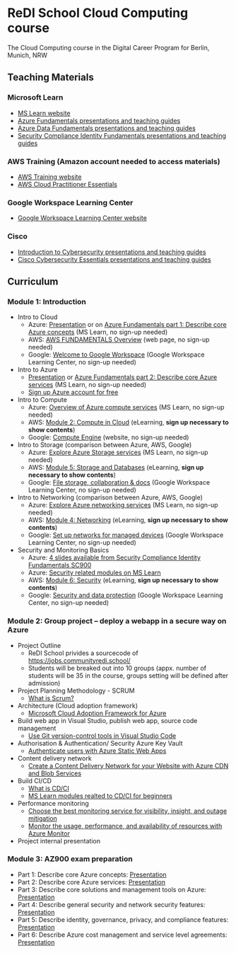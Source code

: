 # ReDI School Cloud Computing course
The Cloud Computing course in the Digital Career Program for Berlin, Munich, NRW

## Teaching Materials
### Microsoft Learn
- [MS Learn website](https://docs.microsoft.com/en-us/learn/browse/?products=azure)
- [Azure Fundamentals presentations and teaching guides](https://github.com/ReDI-School/cloud-computing/tree/main/course_materials/Microsoft_Azure_Fundamentals_AZ900)
- [Azure Data Fundamentals presentations and teaching guides](https://github.com/ReDI-School/cloud-computing/tree/main/course_materials/Microsoft_Azure_Data%20Fundamentals_DP900)
- [Security Compliance Identity Fundamentals presentations and teaching guides](https://github.com/ReDI-School/cloud-computing/tree/main/course_materials/Microsoft_Security_Compliance_Identity_Fundamentals_SC900)
### AWS Training (Amazon account needed to access materials)
- [AWS Training website](https://www.aws.training/)
- [AWS Cloud Practitioner Essentials](https://www.aws.training/Details/eLearning?id=60697)
### Google Workspace Learning Center
- [Google Workspace Learning Center website](https://support.google.com/a/users/?hl=en#topic=)
### Cisco
- [Introduction to Cybersecurity presentations and teaching guides](https://github.com/ReDI-School/cloud-computing/tree/main/course_materials/Cisco_Introduction%20to%20Cybersecurity)
- [Cisco Cybersecurity Essentials presentations and teaching guides](https://github.com/ReDI-School/cloud-computing/tree/main/course_materials/Cisco_Cybersecurity_Essentials)

## Curriculum
### Module 1: Introduction
- Intro to Cloud
  - Azure: [Presentation](https://github.com/ReDI-School/cloud-computing/blob/11657158cbf82240b635cf0ef824a48413288442/course_materials/Microsoft_Azure_Fundamentals_AZ900/AZ-900T00A-ENU-PowerPoint_FSI/AZ-900T00%20Microsoft%20Azure%20Fundamentals-00_FINAL.pptx) or on [Azure Fundamentals part 1: Describe core Azure concepts](https://docs.microsoft.com/en-us/learn/paths/az-900-describe-cloud-concepts/) (MS Learn, no sign-up needed)
  - AWS: [AWS FUNDAMENTALS Overview](https://aws.amazon.com/getting-started/fundamentals-overview/?e=gs2020&p=gsrc) (web page, no sign-up needed)
  - Google: [Welcome to Google Workspace](https://support.google.com/a/users/answer/9389764?hl=en&ref_topic=9917952) (Google Workspace Learning Center, no sign-up needed)
- Intro to Azure
  - [Presentation](https://github.com/ReDI-School/cloud-computing/blob/a5b1e899dd096d3d595b6d62b0e613d7396f8f4c/course_materials/Microsoft_Azure_Fundamentals_AZ900/AZ-900T00A-ENU-PowerPoint_FSI/AZ-900T00%20Microsoft%20Azure%20Fundamentals-01%20(cloud%20concepts)_FINAL.pptx) or [Azure Fundamentals part 2: Describe core Azure services](https://docs.microsoft.com/en-us/learn/paths/az-900-describe-core-azure-services/) (MS Learn, no sign-up needed)
  - [Sign up Azure account for free](https://azure.microsoft.com/en-us/free/)
- Intro to Compute
  - Azure: [Overview of Azure compute services](https://docs.microsoft.com/en-us/learn/modules/azure-compute-fundamentals/overview) (MS Learn, no sign-up needed)
  - AWS: [Module 2: Compute in Cloud](https://www.aws.training/Details/eLearning?id=60697) (eLearning, **sign up necessary to show contents**)
  - Google: [Compute Engine](https://cloud.google.com/compute) (website, no sign-up needed)
- Intro to Storage (comparison between Azure, AWS, Google)
  - Azure: [Explore Azure Storage services](https://docs.microsoft.com/en-us/learn/modules/azure-storage-fundamentals/) (MS Learn, no sign-up needed)
  - AWS: [Module 5: Storage and Databases](https://www.aws.training/Details/eLearning?id=60697) (eLearning, **sign up necessary to show contents**)
  - Google: [File storage, collaboration & docs](https://support.google.com/a/users/answer/10005650?visit_id=637626467996669028-4241468714&hl=en&rd=1) (Google Workspace Learning Center, no sign-up needed)
- Intro to Networking (comparison between Azure, AWS, Google)
  - Azure: [Explore Azure networking services](https://docs.microsoft.com/en-us/learn/modules/azure-networking-fundamentals/) (MS Learn, no sign-up needed)
  - AWS: [Module 4: Networking](https://www.aws.training/Details/eLearning?id=60697) (eLearning, **sign up necessary to show contents**)
  - Google: [Set up networks for managed devices](https://support.google.com/a/topic/9741748?hl=en&ref_topic=24642) (Google Workspace Learning Center, no sign-up needed)
- Security and Monitoring Basics
  - Azure: [4 slides available from Security Compliance Identity Fundamentals SC900](Security_Compliance_Identity_Fundamentals_SC900)
  - Azure: [Security related modules on MS Learn](https://docs.microsoft.com/en-us/learn/browse/?terms=security)
  - AWS: [Module 6: Security](https://www.aws.training/Details/eLearning?id=60697) (eLearning, **sign up necessary to show contents**)
  - Google: [Security and data protection](https://support.google.com/a/topic/7556782?hl=en&ref_topic=10012113) (Google Workspace Learning Center, no sign-up needed)

### Module 2: Group project – deploy a webapp in a secure way on Azure
- Project Outline
  - ReDI School privides a sourcecode of https://jobs.communityredi.school/
  - Students will be breaked out into 10 groups (appx. number of students will be 35 in the course, groups setting will be defined after admission)
- Project Planning Methodology - SCRUM
  - [What is Scrum?](https://www.scrum.org/resources/what-is-scrum)
- Architecture (Cloud adoption framework)
  - [Microsoft Cloud Adoption Framework for Azure](https://docs.microsoft.com/en-us/learn/modules/microsoft-cloud-adoption-framework-for-azure/)
- Build web app in Visual Studio, publish web app, source code management
  - [Use Git version-control tools in Visual Studio Code](https://docs.microsoft.com/en-us/learn/modules/use-git-from-vs-code/)
- Authorisation & Authentication/ Security Azure Key Vault
  - [Authenticate users with Azure Static Web Apps](https://docs.microsoft.com/en-us/learn/modules/publish-static-web-app-authentication/)
- Content delivery network
  - [Create a Content Delivery Network for your Website with Azure CDN and Blob Services](https://docs.microsoft.com/en-us/learn/modules/create-cdn-static-resources-blob-storage/)
- Build CI/CD
  - [What is CD/CI](https://www.redhat.com/en/topics/devops/what-is-ci-cd)
  - [MS Learn modules realted to CD/CI for beginners](https://docs.microsoft.com/en-us/learn/browse/?terms=CI%20CD&levels=beginner)
- Performance monitoring
  - [Choose the best monitoring service for visibility, insight, and outage mitigation](https://docs.microsoft.com/en-us/learn/modules/monitoring-fundamentals/)
  - [Monitor the usage, performance, and availability of resources with Azure Monitor](https://docs.microsoft.com/en-us/learn/paths/monitor-usage-performance-availability-resources-azure-monitor/)
- Project internal presentation

### Module 3: AZ900 exam preparation
- Part 1: Describe core Azure concepts: [Presentation](https://github.com/ReDI-School/cloud-computing/blob/a5b1e899dd096d3d595b6d62b0e613d7396f8f4c/course_materials/Microsoft_Azure_Fundamentals_AZ900/AZ-900T00A-ENU-PowerPoint_FSI/AZ-900T00%20Microsoft%20Azure%20Fundamentals-01%20(cloud%20concepts)_FINAL.pptx)
- Part 2: Describe core Azure services: [Presentation](https://github.com/ReDI-School/cloud-computing/blob/a5b1e899dd096d3d595b6d62b0e613d7396f8f4c/course_materials/Microsoft_Azure_Fundamentals_AZ900/AZ-900T00A-ENU-PowerPoint_FSI/AZ-900T00%20Microsoft%20Azure%20Fundamentals-02%20(workloads)_FINAL.pptx)
- Part 3: Describe core solutions and management tools on Azure: [Presentation](https://github.com/ReDI-School/cloud-computing/blob/a5b1e899dd096d3d595b6d62b0e613d7396f8f4c/course_materials/Microsoft_Azure_Fundamentals_AZ900/AZ-900T00A-ENU-PowerPoint_FSI/AZ-900T00%20Microsoft%20Azure%20Fundamentals-03%20%20(solutions)_FINAL.pptx)
- Part 4: Describe general security and network security features: [Presentation](https://github.com/ReDI-School/cloud-computing/blob/a5b1e899dd096d3d595b6d62b0e613d7396f8f4c/course_materials/Microsoft_Azure_Fundamentals_AZ900/AZ-900T00A-ENU-PowerPoint_FSI/AZ-900T00%20Microsoft%20Azure%20Fundamentals-04%20(security)_FINAL.pptx)
- Part 5: Describe identity, governance, privacy, and compliance features: [Presentation](https://github.com/ReDI-School/cloud-computing/blob/a5b1e899dd096d3d595b6d62b0e613d7396f8f4c/course_materials/Microsoft_Azure_Fundamentals_AZ900/AZ-900T00A-ENU-PowerPoint_FSI/AZ-900T00%20Microsoft%20Azure%20Fundamentals-05%20(identity,%20gov,priv,compliance)_FINAL.pptx)
- Part 6: Describe Azure cost management and service level agreements: [Presentation](https://github.com/ReDI-School/cloud-computing/blob/a5b1e899dd096d3d595b6d62b0e613d7396f8f4c/course_materials/Microsoft_Azure_Fundamentals_AZ900/AZ-900T00A-ENU-PowerPoint_FSI/AZ-900T00%20Microsoft%20Azure%20Fundamentals-06%20(pricing%20and%20spt)_FINAL.pptx)
